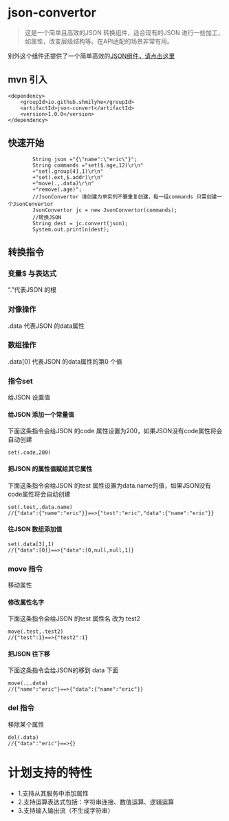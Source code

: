 # json-convertor

> 这是一个简单且高效的JSON 转换组件，适合现有的JSON 进行一些加工，如属性，改变层级结构等。在API适配的场景非常有用。



别外这个组件还提供了一个简单高效的[JSON组件，请点击这里](json.md "JSON组件")

## mvn 引入
```
<dependency>
	<groupId>io.github.shmilyhe</groupId>
	<artifactId>json-convert</artifactId>
	<version>1.0.0</version>
</dependency>
```

## 快速开始

```
        String json ="{\"name":\"eric\"}";
        String commands ="set($.age,12)\r\n"
        +"set(.group[4],1)\r\n"
        +"set(.ext,$.addr)\r\n"
        +"move(.,.data)\r\n"
        +"remove(.age)";
        //JsonConvertor 请创建为单实列不要重复创建，每一组commands 只需创建一个JsonConvertor
        JsonConvertor jc = new JsonConvertor(commands);
        //转换JSON
        String dest = jc.convert(json);
        System.out.println(dest);
```
## 转换指令

###  变量$ 与表达式
“.”代表JSON 的根
### 对像操作
.data 代表JSON 的data属性

### 数组操作  
.data[0] 代表JSON 的data属性的第0 个值

### 指令set
给JSON 设置值

#### 给JSON 添加一个常量值

下面这条指令会给JSON 的code 属性设置为200，如果JSON没有code属性将会自动创建
```
set(.code,200)
```

#### 把JSON 的属性值赋给其它属性
下面这条指令会给JSON 的test 属性设置为data.name的值，如果JSON没有code属性将会自动创建
```
set(.test,.data.name)
//{"data":{"name":"eric"}}==>{"test":"eric","data":{"name":"eric"}}
```
#### 往JSON 数组添加值
```
set(.data[3],1)
//{"data":[0]}==>{"data":[0,null,null,1]}
```

### move 指令
移动属性

#### 修改属性名字
下面这条指令会给JSON 的test 属性名 改为 test2
```
move(.test,.test2)
//{"test":1}==>{"test2":1}
```

#### 把JSON 往下移
下面这条指令会给JSON的移到 data 下面

```
move(.,.data)
//{"name":"eric"}==>{"data":{"name":"eric"}}
```

### del 指令
移除某个属性

```
del(.data)
//{"data":"eric"}==>{}
```

# 计划支持的特性
* 1.支持从其服务中添加属性
* 2.支持运算表达式包括：字符串连接、数值运算、逻辑运算
* 3.支持输入输出流（不生成字符串）




